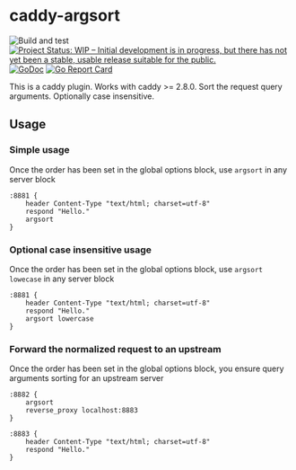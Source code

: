 # caddy-argsort

![Build and test](https://github.com/teodorescuserban/caddy-argsort/actions/workflows/test.yml/badge.svg)
[![Project Status: WIP – Initial development is in progress, but there has not yet been a stable, usable release suitable for the public.](https://www.repostatus.org/badges/latest/wip.svg)](https://www.repostatus.org/#wip)
[![GoDoc](http://img.shields.io/badge/godoc-reference-blue.svg)](https://pkg.go.dev/github.com/teodorescuserban/caddy-argsort)
[![Go Report Card](https://goreportcard.com/badge/github.com/teodorescuserban/caddy-argsort)](https://goreportcard.com/report/github.com/teodorescuserban/caddy-argsort)

This is a caddy plugin. Works with caddy >= 2.8.0.
Sort the request query arguments. Optionally case insensitive.

## Usage

### Simple usage

Once the order has been set in the global options block, use `argsort` in any server block

```caddyfile
:8881 {
    header Content-Type "text/html; charset=utf-8"
    respond "Hello."
    argsort
}
```

### Optional case insensitive usage

Once the order has been set in the global options block, use `argsort lowecase` in any server block

```caddyfile
:8881 {
    header Content-Type "text/html; charset=utf-8"
    respond "Hello."
    argsort lowercase
}
```

### Forward the normalized request to an upstream

Once the order has been set in the global options block, you ensure query arguments sorting for an upstream server

```caddyfile
:8882 {
    argsort
    reverse_proxy localhost:8883
}

:8883 {
    header Content-Type "text/html; charset=utf-8"
    respond "Hello."
}
```
